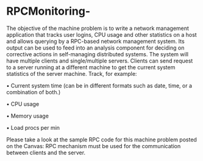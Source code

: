 # RPCMonitoring-

The objective of the machine problem is to write a network management application that tracks user
logins, CPU usage and other statistics on a host and allows querying by a RPC-based network management
system. Its output can be used to feed into an analysis component for deciding on corrective actions in
self-managing distributed systems.
The system will have multiple clients and single/multiple servers. Clients can send request to a server
running at a different machine to get the current system statistics of the server machine. Track, for example:

• Current system time (can be in different formats such as date, time, or a combination of both.)

• CPU usage

• Memory usage

• Load procs per min

Please take a look at the sample RPC code for this machine problem posted on the Canvas:
RPC mechanism must be used for the communication between clients and the server.
